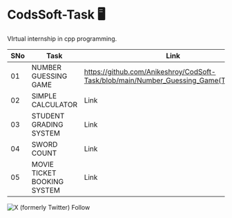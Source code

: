 # CodsSoft-Task 🖥️

VIrtual internship in cpp programming.

| SNo | Task | Link |
| ----------- | ----------- | ----------- |
| 01 | NUMBER GUESSING GAME | https://github.com/Anikeshroy/CodSoft-Task/blob/main/Number_Guessing_Game(Task%201)) |
| 02 | SIMPLE CALCULATOR | Link |
| 03 | STUDENT GRADING SYSTEM | Link |
| 04 | SWORD COUNT | Link |
| 05 | MOVIE TICKET BOOKING SYSTEM | Link |

![X (formerly Twitter) Follow](https://img.shields.io/twitter/follow/:Anikesh97)
